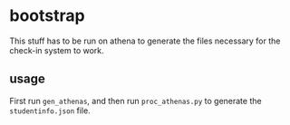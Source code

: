 bootstrap
=========

This stuff has to be run on athena to generate the files necessary for the check-in system to work.

usage
-----

First run `gen_athenas`, and then run `proc_athenas.py` to generate the `studentinfo.json` file.
